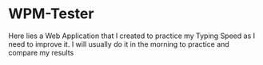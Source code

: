 # WPM-Tester
Here lies a Web Application that I created to practice my Typing Speed as I need to improve it. I will usually do it in the morning to practice and compare my results
